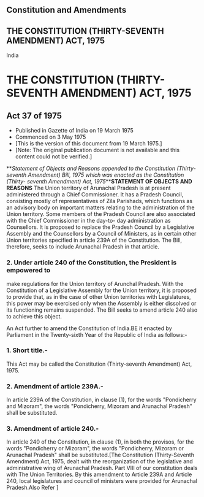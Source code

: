 ## Constitution and Amendments

## THE CONSTITUTION (THIRTY-SEVENTH AMENDMENT) ACT, 1975

India

# THE CONSTITUTION (THIRTY-SEVENTH AMENDMENT) ACT, 1975

## Act 37 of 1975

  * Published in Gazette of India on 19 March 1975 
  * Commenced on 3 May 1975 
  * [This is the version of this document from 19 March 1975.] 
  * [Note: The original publication document is not available and this content could not be verified.] 

**_Statement of Objects and Reasons appended to the Constitution (Thirty-
seventh Amendment) Bill, 1975 which was enacted as the Constitution (Thirty-
seventh Amendment) Act, 1975_****STATEMENT OF OBJECTS AND REASONS** The Union
territory of Arunachal Pradesh is at present administered through a Chief
Commissioner. It has a Pradesh Council, consisting mostly of representatives
of Zila Parishads, which functions as an advisory body on important matters
relating to the administration of the Union territory. Some members of the
Pradesh Council are also associated with the Chief Commissioner in the day-to-
day administration as Counsellors. It is proposed to replace the Pradesh
Council by a Legislative Assembly and the Counsellors by a Council of
Ministers, as in certain other Union territories specified in article 239A of
the Constitution. The Bill, therefore, seeks to include Arunachal Pradesh in
that article.

### 2. Under article 240 of the Constitution, the President is empowered to
make regulations for the Union territory of Arunchal Pradesh. With the
Constitution of a Legislative Assembly for the Union territory, it is proposed
to provide that, as in the case of other Union territories with Legislatures,
this power may be exercised only when the Assembly is either dissolved or its
functioning remains suspended. The Bill seeks to amend article 240 also to
achieve this object.

An Act further to amend the Constitution of India.BE it enacted by Parliament
in the Twenty-sixth Year of the Republic of India as follows:-

### 1. Short title.-

This Act may be called the Constitution (Thirty-seventh Amendment) Act, 1975.

### 2\. Amendment of article 239A.-

In article 239A of the Constitution, in clause (1), for the words "Pondicherry
and Mizoram", the words "Pondicherry, Mizoram and Arunachal Pradesh" shall be
substituted.

### 3. Amendment of article 240.-

In article 240 of the Constitution, in clause (1), in both the provisos, for
the words "Pondicherry or Mizoram", the words "Pondicherry, Mizoram or
Arunachal Pradesh" shall be substituted.[The Constitution (Thirty-Seventh
Amendment) Act, 1975, dealt with the reorganization of the legislative and
administrative wing of Arunachal Pradesh. Part VIII of our constitution deals
with The Union Territories. By this amendment to Article 239A and Article 240,
local legislatures and council of ministers were provided for Arunachal
Pradesh.Also Refer ]

